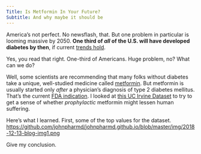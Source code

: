 ```yaml
---
Title: Is Metformin In Your Future?
Subtitle: And why maybe it should be
---
```


America’s not perfect. No newsflash, that. But one problem in particular is looming massive by 2050. **One third of *all* of the U.S. will have developed diabetes by then**, if current [trends hold]( https://www.einstein.yu.edu/centers/diabetes-research/facts-statistics/).

Yes, you read that right. One-third of Americans. Huge problem, no? What can we do?

Well, some scientists are recommending that many folks without diabetes take a unique, well-studied medicine called [metformin]( https://www.wired.com/story/this-pill-promises-to-extend-life-for-a-nickel-a-pop/). But metformin is usually started only *after* a physician’s diagnosis of type 2 diabetes mellitus. That’s the current [FDA indication](https://www.fda.gov/Drugs/DrugSafety/PostmarketDrugSafetyInformationforPatientsandProviders/ucm493293.htm). I looked at [this UC Irvine Dataset](https://archive.ics.uci.edu/ml/datasets/Diabetes+130-US+hospitals+for+years+1999-2008#) to try to get a sense of whether *prophylactic* metformin might lessen human suffering.

Here’s what I learned. First, some of the top values for the dataset.
https://github.com/johnpharmd/johnpharmd.github.io/blob/master/img/2018-12-13-blog-img1.png

Give my conclusion.
